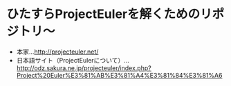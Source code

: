 ひたすらProjectEulerを解くためのリポジトリ〜
===
 * 本家…http://projecteuler.net/
 * 日本語サイト（ProjectEulerについて）…http://odz.sakura.ne.jp/projecteuler/index.php?Project%20Euler%E3%81%AB%E3%81%A4%E3%81%84%E3%81%A6